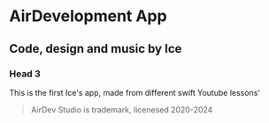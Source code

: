 # AirDevelopment App

## Code, design and music by Ice

### Head 3

This is the first Ice's app, made from different swift Youtube lessons'

> AirDev Studio is trademark, licenesed 2020-2024
